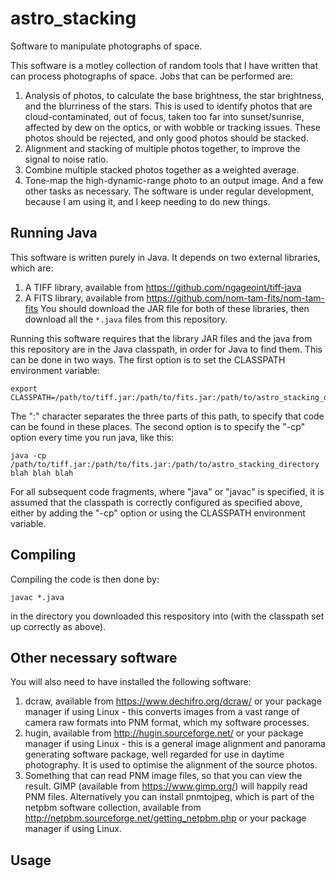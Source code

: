 # astro_stacking
Software to manipulate photographs of space.

This software is a motley collection of random tools that I have written that can process photographs of space. Jobs that can be performed are:
1. Analysis of photos, to calculate the base brightness, the star brightness, and the blurriness of the stars. This is used to identify photos that are cloud-contaminated, out of focus, taken too far into sunset/sunrise, affected by dew on the optics, or with wobble or tracking issues. These photos should be rejected, and only good photos should be stacked.
2. Alignment and stacking of multiple photos together, to improve the signal to noise ratio.
3. Combine multiple stacked photos together as a weighted average.
4. Tone-map the high-dynamic-range photo to an output image.
And a few other tasks as necessary. The software is under regular development, because I am using it, and I keep needing to do new things.

## Running Java
This software is written purely in Java. It depends on two external libraries, which are:
1. A TIFF library, available from https://github.com/ngageoint/tiff-java
2. A FITS library, available from https://github.com/nom-tam-fits/nom-tam-fits
You should download the JAR file for both of these libraries, then download all the `*.java` files from this repository.

Running this software requires that the library JAR files and the java from this repository are in the Java classpath, in order for Java to find them. This can be done in two ways. The first option is to set the CLASSPATH environment variable:
```
export CLASSPATH=/path/to/tiff.jar:/path/to/fits.jar:/path/to/astro_stacking_directory
```
The ":" character separates the three parts of this path, to specify that code can be found in these places. The second option is to specify the "-cp" option every time you run java, like this:
```
java -cp /path/to/tiff.jar:/path/to/fits.jar:/path/to/astro_stacking_directory blah blah blah
```
For all subsequent code fragments, where "java" or "javac" is specified, it is assumed that the classpath is correctly configured as specified above, either by adding the "-cp" option or using the CLASSPATH environment variable.

## Compiling
Compiling the code is then done by:
```
javac *.java
```
in the directory you downloaded this respository into (with the classpath set up correctly as above).

## Other necessary software
You will also need to have installed the following software:
1. dcraw, available from https://www.dechifro.org/dcraw/ or your package manager if using Linux - this converts images from a vast range of camera raw formats into PNM format, which my software processes.
2. hugin, available from http://hugin.sourceforge.net/ or your package manager if using Linux - this is a general image alignment and panorama generating software package, well regarded for use in daytime photography. It is used to optimise the alignment of the source photos.
3. Something that can read PNM image files, so that you can view the result. GIMP (available from https://www.gimp.org/) will happily read PNM files. Alternatively you can install pnmtojpeg, which is part of the netpbm software collection, available from http://netpbm.sourceforge.net/getting_netpbm.php or your package manager if using Linux.

## Usage
